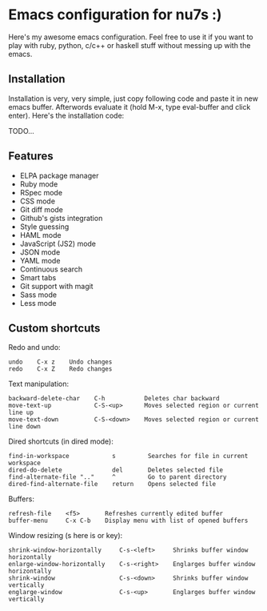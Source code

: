 # Emacs configuration for nu7s :)

Here's my awesome emacs configuration. Feel free to use it if you want to 
play with ruby, python, c/c++ or haskell stuff without messing up with the
emacs.

## Installation

Installation is very, very simple, just copy following code and paste it in
new emacs buffer. Afterwords evaluate it (hold M-x, type eval-buffer and click 
enter). Here's the installation code:

  TODO...

## Features

* ELPA package manager
* Ruby mode
* RSpec mode
* CSS mode
* Git diff mode
* Github's gists integration
* Style guessing
* HAML mode
* JavaScript (JS2) mode
* JSON mode
* YAML mode
* Continuous search
* Smart tabs
* Git support with magit
* Sass mode
* Less mode

## Custom shortcuts

Redo and undo:

    undo    C-x z    Undo changes
    redo    C-x Z    Redo changes

Text manipulation:

    backward-delete-char    C-h           Deletes char backward
    move-text-up            C-S-<up>      Moves selected region or current line up
    move-text-down          C-S-<down>    Moves selected region or current line down

Dired shortcuts (in dired mode):

    find-in-workspace            s         Searches for file in current workspace
    dired-do-delete              del       Deletes selected file
    find-alternate-file ".."     ^         Go to parent directory
    dired-find-alternate-file    return    Opens selected file 

Buffers:

    refresh-file    <f5>       Refreshes currently edited buffer
    buffer-menu     C-x C-b    Display menu with list of opened buffers

Window resizing (s here is <win> or <command> key):

    shrink-window-horizontally     C-s-<left>     Shrinks buffer window horizontally
    enlarge-window-horizontally    C-s-<right>    Englarges buffer window horizontally
    shrink-window                  C-s-<down>     Shrinks buffer window vertically
    englarge-window                C-s-<up>       Englarges buffer window vertically
